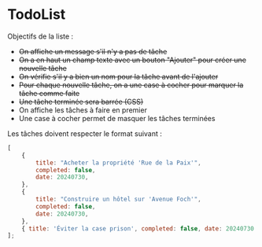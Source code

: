 # TodoList

Objectifs de la liste :

-   <s>On affiche un message s'il n'y a pas de tâche</s>
-   <s>On a en haut un champ texte avec un bouton "Ajouter" pour créer une nouvelle tâche</s>
-   <s>On vérifie s'il y a bien un nom pour la tâche avant de l'ajouter</s>
-   <s>Pour chaque nouvelle tâche, on a une case à cocher pour marquer la tâche comme faite</s>
-   <s>Une tâche terminée sera barrée (CSS)</s>
-   On affiche les tâches à faire en premier
-   Une case à cocher permet de masquer les tâches terminées

Les tâches doivent respecter le format suivant :

```js
[
	{
		title: "Acheter la propriété 'Rue de la Paix'",
		completed: false,
		date: 20240730,
	},
	{
		title: "Construire un hôtel sur 'Avenue Foch'",
		completed: false,
		date: 20240730,
	},
	{ title: 'Éviter la case prison', completed: false, date: 20240730 },
];
```
